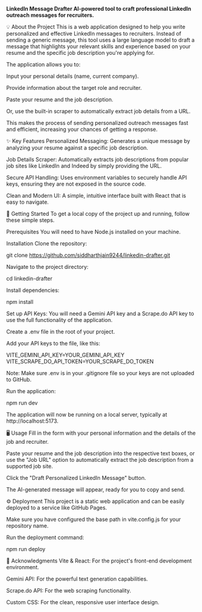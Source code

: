 **LinkedIn Message Drafter
AI-powered tool to craft professional LinkedIn outreach messages for recruiters.**

💡 About the Project
This is a web application designed to help you write personalized and effective LinkedIn messages to recruiters. Instead of sending a generic message, this tool uses a large language model to draft a message that highlights your relevant skills and experience based on your resume and the specific job description you're applying for.

The application allows you to:

Input your personal details (name, current company).

Provide information about the target role and recruiter.

Paste your resume and the job description.

Or, use the built-in scraper to automatically extract job details from a URL.

This makes the process of sending personalized outreach messages fast and efficient, increasing your chances of getting a response.

✨ Key Features
Personalized Messaging: Generates a unique message by analyzing your resume against a specific job description.

Job Details Scraper: Automatically extracts job descriptions from popular job sites like LinkedIn and Indeed by simply providing the URL.

Secure API Handling: Uses environment variables to securely handle API keys, ensuring they are not exposed in the source code.

Clean and Modern UI: A simple, intuitive interface built with React that is easy to navigate.

🚀 Getting Started
To get a local copy of the project up and running, follow these simple steps.

Prerequisites
You will need to have Node.js installed on your machine.

Installation
Clone the repository:

git clone https://github.com/siddharthjain9244/linkedin-drafter.git

Navigate to the project directory:

cd linkedin-drafter

Install dependencies:

npm install

Set up API Keys:
You will need a Gemini API key and a Scrape.do API key to use the full functionality of the application.

Create a .env file in the root of your project.

Add your API keys to the file, like this:

VITE_GEMINI_API_KEY=YOUR_GEMINI_API_KEY
VITE_SCRAPE_DO_API_TOKEN=YOUR_SCRAPE_DO_TOKEN

Note: Make sure .env is in your .gitignore file so your keys are not uploaded to GitHub.

Run the application:

npm run dev

The application will now be running on a local server, typically at http://localhost:5173.

🖥️ Usage
Fill in the form with your personal information and the details of the job and recruiter.

Paste your resume and the job description into the respective text boxes, or use the "Job URL" option to automatically extract the job description from a supported job site.

Click the "Draft Personalized LinkedIn Message" button.

The AI-generated message will appear, ready for you to copy and send.

⚙️ Deployment
This project is a static web application and can be easily deployed to a service like GitHub Pages.

Make sure you have configured the base path in vite.config.js for your repository name.

Run the deployment command:

npm run deploy

🙏 Acknowledgments
Vite & React: For the project's front-end development environment.

Gemini API: For the powerful text generation capabilities.

Scrape.do API: For the web scraping functionality.

Custom CSS: For the clean, responsive user interface design.
